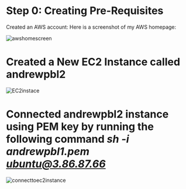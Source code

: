 # Step 0: Creating Pre-Requisites 

Created an AWS account: Here is a screenshot of my AWS homepage: 

![awshomescreen](https://user-images.githubusercontent.com/110178748/182002150-adf19f74-b49e-4678-9a6a-6a63bad4ef0f.png)

# Created a New EC2 Instance called andrewpbl2


![EC2instace](https://user-images.githubusercontent.com/110178748/182002994-c16eaa29-6a4a-4163-b09b-28fd9ccae349.png)


# Connected andrewpbl2 instance using PEM key by running the following command *sh -i andrewpbl1.pem ubuntu@3.86.87.66*


![connecttoec2instance](https://user-images.githubusercontent.com/110178748/182003018-afa69f8c-0ee2-40be-b830-d6eafa29c9c8.png)


